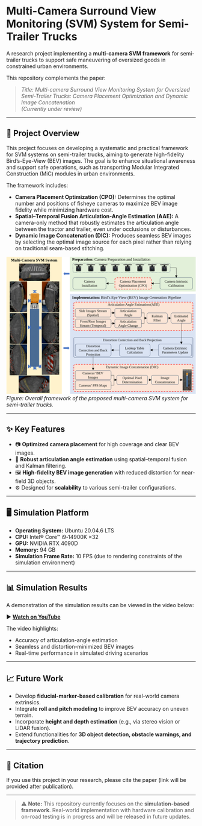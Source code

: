 # Multi-Camera Surround View Monitoring (SVM) System for Semi-Trailer Trucks

A research project implementing a **multi-camera SVM framework** for semi-trailer trucks to support safe maneuvering of oversized goods in constrained urban environments.

This repository complements the paper:  
> *Title: Multi-camera Surround View Monitoring System for Oversized Semi-Trailer Trucks: Camera Placement Optimization and Dynamic Image Concatenation*  
> *(Currently under review)*

---

## 🚚 Project Overview
This project focuses on developing a systematic and practical framework for SVM systems on semi-trailer trucks, aiming to generate high-fidelity Bird’s-Eye-View (BEV) images. The goal is to enhance situational awareness and support safe operations, such as transporting Modular Integrated Construction (MiC) modules in urban environments.

The framework includes:
- **Camera Placement Optimization (CPO):** Determines the optimal number and positions of fisheye cameras to maximize BEV image fidelity while minimizing hardware cost.
- **Spatial–Temporal Fusion Articulation-Angle Estimation (AAE):** A camera-only method that robustly estimates the articulation angle between the tractor and trailer, even under occlusions or disturbances.
- **Dynamic Image Concatenation (DIC):** Produces seamless BEV images by selecting the optimal image source for each pixel rather than relying on traditional seam-based stitching.

![Framework Overview](./Fig.5.svg)
*Figure: Overall framework of the proposed multi-camera SVM system for semi-trailer trucks.*

---

## ✨ Key Features
- 📷 **Optimized camera placement** for high coverage and clear BEV images.
- 🔗 **Robust articulation angle estimation** using spatial–temporal fusion and Kalman filtering.
- 🖼️ **High-fidelity BEV image generation** with reduced distortion for near-field 3D objects.
- ⚙️ Designed for **scalability** to various semi-trailer configurations.

---

## 🖥️ Simulation Platform
- **Operating System:** Ubuntu 20.04.6 LTS
- **CPU:** Intel® Core™ i9‑14900K ×32
- **GPU:** NVIDIA RTX 4090D
- **Memory:** 94 GB
- **Simulation Frame Rate:** 10 FPS (due to rendering constraints of the simulation environment)

---

## 📊 Simulation Results
A demonstration of the simulation results can be viewed in the video below:

▶️ [**Watch on YouTube**](https://youtu.be/gVBraPmdiUI) 

The video highlights:
- Accuracy of articulation-angle estimation
- Seamless and distortion-minimized BEV images
- Real-time performance in simulated driving scenarios

---

## 📈 Future Work
- Develop **fiducial‑marker‑based calibration** for real-world camera extrinsics.
- Integrate **roll and pitch modeling** to improve BEV accuracy on uneven terrain.
- Incorporate **height and depth estimation** (e.g., via stereo vision or LiDAR fusion).
- Extend functionalities for **3D object detection, obstacle warnings, and trajectory prediction**.

---

## 📜 Citation
If you use this project in your research, please cite the paper (link will be provided after publication).

---

> ⚠️ **Note:** This repository currently focuses on the **simulation-based framework**. Real-world implementation with hardware calibration and on-road testing is in progress and will be released in future updates.
